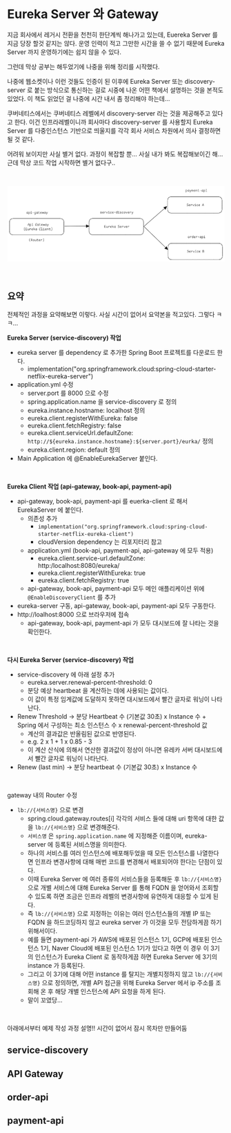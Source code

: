 # Eureka Server 와 Gateway

지금 회사에서 레거시 전환을 천천히 한단계씩 해나가고 있는데, Euereka Server 를 지금 당장 할것 같지는 않다. 운영 인력이 적고 그만한 시간을 쓸 수 없기 때문에 Eureka Server 까지 운영하기에는 쉽지 않을 수 있다. <br/>

그런데 막상 공부는 해두었기에 나중을 위해 정리를 시작했다.<br/>

나중에 웹소켓이나 이런 것들도 인증이 된 이후에 Eureka Server 또는 discovery-server 로 붙는 방식으로 통신하는 걸로 시중에 나온 어떤 책에서 설명하는 것을 본적도 있었다. 이 책도 읽었던 걸 나중에 시간 내서 좀 정리해야 하는데...<br/>



쿠버네티스에서는 쿠버네티스 레벨에서 discovery-server 라는 것을 제공해주고 있다고 한다. 이건 인프라레벨이니까 회사마다 discovery-server 를 사용할지 Eureka Server 를 다중인스턴스 기반으로 띄울지를 각각 회사 서비스 차원에서 의사 결정하면 될 것 같다.<br/>



어려워 보이지만 사실 별거 없다. 과정이 복잡할 뿐... 사실 내가 봐도 복잡해보이긴 해... 근데 막상 코드 작업 시작하면 별거 없다구..<br/>

<br/>



![](./img/with-eureka-server-and-gateway/1.png)



<br/>



## 요약

전체적인 과정을 요약해보면 이렇다. 사실 시간이 없어서 요약본을 적고있다. 그렇다 ㅋㅋ...<br/>

**Eureka Server (service-discovery) 작업** 

- eureka server 를 dependency 로 추가한 Spring Boot 프로젝트를 다운로드 한다.
  - implementation("org.springframework.cloud:spring-cloud-starter-netflix-eureka-server")
- application.yml 수정
  - server.port 를 8000 으로 수정 
  - spring.application.name 을 service-discovery 로 정의
  - eureka.instance.hostname: localhost 정의
  - eureka.client.registerWithEureka: false
  - eureka.client.fetchRegistry: false
  - eureka.client.serviceUrl.defaultZone: `http://${eureka.instance.hostname}:${server.port}/eurka/` 정의
  - eureka.client.region: default 정의
- Main Application 에 @EnableEurekaServer 붙인다.

<br/>



**Eureka Client 작업 (api-gateway, book-api, payment-api)**

- api-gateway, book-api, payment-api 를 euerka-client 로 해서 EurekaServer 에 붙인다.
  - 의존성 추가
    - `implementation("org.springframework.cloud:spring-cloud-starter-netflix-eureka-client")`
    - cloudVersion dependency 는 리포지터리 참고
  - application.yml (book-api, payment-api, api-gateway 에 모두 적용)
    - eureka.client.service-url.defaultZone: http:/localhost:8080/eureka/
    - eureka.client.registerWithEureka: true
    - eureka.client.fetchRegistry: true
  - api-gateway, book-api, payment-api 모두 메인 애플리케이션 위에 `@EnableDiscoveryClient` 를 추가
- eureka-server 구동, api-gateway, book-api, payment-api 모두 구동한다.
- http://loalhost:8000 으로 브라우저에 접속
  - api-gateway, book-api, payment-api 가 모두 대시보드에 잘 나타는 것을 확인한다.

<br/>



**다시 Eureka Server (service-discovery) 작업** 

- service-discovery 에 아래 설정 추가
  - eureka.server.renewal-percent-threshold: 0
  - 분당 예상 heartbeat 을 계산하는 데에 사용되는 값이다.
  - 이 값이 특정 임계값에 도달하지 못하면 대시보드에서 빨간 글자로 워닝이 나타난다.
- Renew Threshold → 분당 Heartbeat 수 (기본값 30초) x Instance 수 + Spring 에서 구성하는 최소 인스턴스 수 x renewal-percent-threshold 값
  - 계산의 결과값은 반올림된 값으로 반영된다.
  - e.g. 2 x 1 + 1 x 0.85  - 3
  - 이 계산 산식에 의해서 연산한 결과값이 정상이 아니면 유레카 서버 대시보드에서 빨간 글자로 워닝이 나타난다.
- Renew (last min) → 분당 heartbeat 수 (기본값 30초) x Instance 수

<br/>



gateway 내의 Router 수정

- `lb://{서비스명}` 으로 변경
  - spring.cloud.gateway.routes\[i\] 각각의 서비스 들에 대해 uri 항목에 대한 값을 `lb://{서비스명}` 으로 변경해준다.
  - `서비스명` 은 `spring.application.name` 에 지정해준 이름이며, eureka-server 에 등록된 서비스명을 의미한다.
  - 하나의 서비스를 여러 인스턴스에 배포해두었을 때 모든 인스턴스를 나열한다면 인프라 변경사항에 대해 매번 코드를 변경해서 배포되어야 한다는 단점이 있다. 
  - 이때 Eureka Server 에 여러 종류의 서비스들을 등록해둔 후 `lb://{서비스명}` 으로 개별 서비스에 대해 Eureka Server 를 통해 FQDN 을 얻어와서 조회할 수 있도록 하면 조금은 인프라 레벨의 변경사항에 유연하게 대응할 수 있게 된다.
  -  즉 `lb://{서비스명}`  으로 지정하는 이유는 여러 인스턴스들의 개별 IP 또는 FQDN 을 하드코딩하지 않고 eureka server 가 이것을 모두 전담하게끔 하기 위해서이다.
  - 예를 들면 payment-api 가 AWS에 배포된 인스턴스 1기, GCP에 배포된 인스턴스 1기, Naver Cloud에 배포된 인스턴스 1기가 있다고 하면 이 경우 이 3기의 인스턴스가 Eureka Client 로 동작하게끔 하면 Eureka Server 에 3기의 instance 가 등록된다. 
  - 그리고 이 3기에 대해 어떤 instance 를 탈지는 개별지정하지 않고 `lb://{서비스명}` 으로 정의하면, 개별 API 접근을 위해 Eureka Server 에서 ip 주소를 조회해 온 후 해당 개별 인스턴스에 API 요청을 하게 된다.
  - 말이 꼬였당... 

<br/>



아래에서부터 예제 작성 과정 설명!! 시간이 없어서 잠시 목차만 만들어둠

## service-discovery

## API Gateway

## order-api

## payment-api

